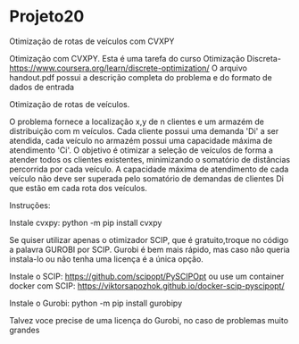 # Projeto20
Otimização de rotas de veículos com CVXPY

Otimização com CVXPY. Esta é uma tarefa do curso Otimização Discreta- https://www.coursera.org/learn/discrete-optimization/ O arquivo handout.pdf possui a descrição completa do problema e do formato de dados de entrada

Otimização de rotas de veículos.

O problema fornece a localização x,y de n clientes e um armazém de distribuição com m veículos. Cada cliente possui uma demanda 'Di' a ser atendida, cada veículo no armazém possui uma capacidade máxima de atendimento 'Ci'. O objetivo é otimizar a seleção de veículos de forma a atender todos os clientes existentes, minimizando
o somatório de distâncias percorrida por cada veículo. A capacidade máxima de atendimento de cada veículo não deve ser superada pelo somatório de demandas de clientes Di que estão em cada rota dos veículos.

Instruções:

Instale cvxpy: python -m pip install cvxpy

Se quiser utilizar apenas o otimizador SCIP, que é gratuito,troque no código a palavra GUROBI por SCIP. Gurobi é
bem mais rápido, mas caso não queria instala-lo ou não tenha uma licença é a única opção.

Instale o SCIP: https://github.com/scipopt/PySCIPOpt 
ou use um container docker com SCIP: https://viktorsapozhok.github.io/docker-scip-pyscipopt/

Instale o Gurobi: python -m pip install gurobipy

Talvez voce precise de uma licença do Gurobi, no caso de problemas muito grandes



